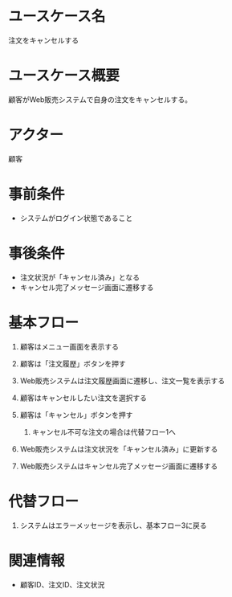 # ユースケース名
注文をキャンセルする

# ユースケース概要
顧客がWeb販売システムで自身の注文をキャンセルする。

# アクター
顧客

# 事前条件
- システムがログイン状態であること

# 事後条件
- 注文状況が「キャンセル済み」となる
- キャンセル完了メッセージ画面に遷移する

# 基本フロー
1. 顧客はメニュー画面を表示する
2. 顧客は「注文履歴」ボタンを押す
3. Web販売システムは注文履歴画面に遷移し、注文一覧を表示する
   
4. 顧客はキャンセルしたい注文を選択する
5. 顧客は「キャンセル」ボタンを押す  
   1. キャンセル不可な注文の場合は代替フロー1へ  
6. Web販売システムは注文状況を「キャンセル済み」に更新する
7. Web販売システムはキャンセル完了メッセージ画面に遷移する

# 代替フロー
1. システムはエラーメッセージを表示し、基本フロー3に戻る

# 関連情報
- 顧客ID、注文ID、注文状況